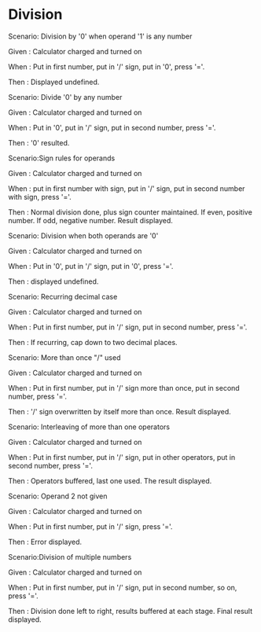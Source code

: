 # Division

Scenario: Division by '0' when operand '1' is any number

Given : Calculator charged and turned on

When : Put in first number, put in '/' sign, put in '0', press '='.

Then : Displayed undefined.

Scenario: Divide '0' by any number

Given : Calculator charged and turned on

When : Put in '0', put in '/' sign, put in second number, press '='.

Then : '0' resulted.

Scenario:Sign rules for operands

Given : Calculator charged and turned on

When : put in first number with sign, put in '/' sign, put
in second number with sign, press '='.

Then : Normal division done, plus sign counter maintained.
If even, positive number.
If odd, negative number. Result displayed.

Scenario: Division when both operands are '0'

Given : Calculator charged and turned on

When : Put in '0', put in '/' sign, put in '0', press '='.

Then : displayed undefined.

Scenario: Recurring decimal case

Given : Calculator charged and turned on

When : Put in first number, put in '/' sign, put in second number, press '='.

Then : If recurring, cap down to two decimal places.

Scenario: More than once "/" used

Given : Calculator charged and turned on

When : Put in first number, put in '/' sign more than once,
put in second number, press '='.

Then : '/' sign overwritten by itself more than once. Result displayed.

Scenario: Interleaving of more than one operators

Given : Calculator charged and turned on

When : Put in first number, put in '/' sign, put in other operators,
put in second number, press '='.

Then : Operators buffered, last one used. The result displayed.

Scenario: Operand 2 not given

Given : Calculator charged and turned on

When : Put in first number, put in '/' sign, press '='.

Then : Error displayed.

Scenario:Division of multiple numbers

Given : Calculator charged and turned on

When : Put in first number, put in '/' sign, put in second number,
so on, press '='.

Then : Division done left to right, results buffered at each stage.
Final result displayed.
